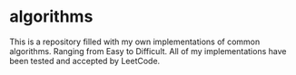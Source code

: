 # algorithms

This is a repository filled with my own implementations of common algorithms. Ranging from Easy to Difficult. 
All of my implementations have been tested and accepted by LeetCode.

